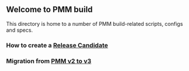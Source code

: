 ## Welcome to PMM build

This directory is home to a number of PMM build-related scripts, configs and specs.

### How to create a [Release Candidate](./RELEASE_CANDIDATE.md)

### Migration from [PMM v2 to v3](./MIGRATION.md)